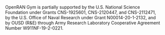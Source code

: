 OpenRAN Gym is partially supported by the U.S. National Science Foundation under Grants CNS-1925601, CNS-2120447, and CNS-2112471, by the U.S. Office of Naval Research under Grant N00014-20-1-2132, and by OUSD (R&E) through Army Research Laboratory Cooperative Agreement Number W911NF-19-2-0221.
